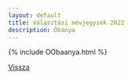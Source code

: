 ```yaml
---
layout: default
title: Választási névjegyzék 2022
description: Óbánya
---
```


{% include OObaanya.html %}

[Vissza](./)